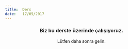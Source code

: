 ```yaml
---
title:  Ders
date:   17/05/2017
---
```


### <center>Biz bu derste üzerinde çalışıyoruz.</center>
<center>Lütfen daha sonra gelin.</center>
